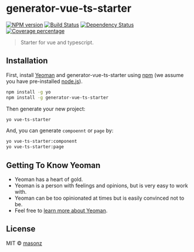 # generator-vue-ts-starter 
[![NPM version][npm-image]][npm-url] [![Build Status][travis-image]][travis-url] [![Dependency Status][daviddm-image]][daviddm-url] [![Coverage percentage][coveralls-image]][coveralls-url]
> Starter for vue and typescript.

## Installation

First, install [Yeoman](http://yeoman.io) and generator-vue-ts-starter using [npm](https://www.npmjs.com/) (we assume you have pre-installed [node.js](https://nodejs.org/)).

```bash
npm install -g yo
npm install -g generator-vue-ts-starter
```

Then generate your new project:

```bash
yo vue-ts-starter
```

And, you can generate `compoennt` or `page` by:

```bash
yo vue-ts-starter:component
yo vue-ts-starter:page
```

## Getting To Know Yeoman

 * Yeoman has a heart of gold.
 * Yeoman is a person with feelings and opinions, but is very easy to work with.
 * Yeoman can be too opinionated at times but is easily convinced not to be.
 * Feel free to [learn more about Yeoman](http://yeoman.io/).

## License

MIT © [masonz](home.masonz.pub)


[npm-image]: https://badge.fury.io/js/generator-vue-ts-starter.svg
[npm-url]: https://npmjs.org/package/generator-vue-ts-starter
[travis-image]: https://travis-ci.org/masonz/generator-vue-ts-starter.svg?branch=master
[travis-url]: https://travis-ci.org/masonz/generator-vue-ts-starter
[daviddm-image]: https://david-dm.org/masonz/generator-vue-ts-starter.svg?theme=shields.io
[daviddm-url]: https://david-dm.org/masonz/generator-vue-ts-starter
[coveralls-image]: https://coveralls.io/repos/masonz/generator-vue-ts-starter/badge.svg
[coveralls-url]: https://coveralls.io/r/masonz/generator-vue-ts-starter
